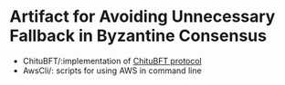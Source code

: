 # Artifact for Avoiding Unnecessary Fallback in Byzantine Consensus

* ChituBFT/:implementation of [ChituBFT protocol](./ChituBFT/README.md)
* AwsCli/: scripts for using AWS in command line
